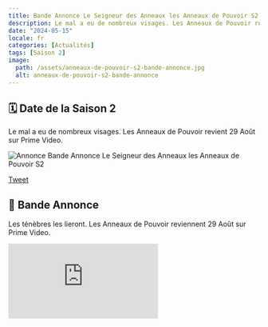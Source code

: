 ```yaml
---
title: Bande Annonce Le Seigneur des Anneaux les Anneaux de Pouvoir S2
description: Le mal a eu de nombreux visages. Les Anneaux de Pouvoir revient 29 Août sur Prime Video.
date: "2024-05-15"
locale: fr
categories: [Actualités]
tags: [Saison 2]
image:
  path: /assets/anneaux-de-pouvoir-s2-bande-annonce.jpg
  alt: anneaux-de-pouvoir-s2-bande-annonce
---
```


## 🗓️ Date de la Saison 2

Le mal a eu de nombreux visages. Les Anneaux de Pouvoir revient 29 Août sur Prime Video.

![Annonce Bande Annonce Le Seigneur des Anneaux les Anneaux de Pouvoir S2](/assets/s2-bande-annonce.jpeg)

[Tweet](https://x.com/PrimeVideoFR/status/1790375260287898004)

## 🎥 Bande Annonce

Les ténèbres les lieront. Les Anneaux de Pouvoir reviennent 29 Août sur Prime Video.

<iframe
  title="The Lord of The Rings: The Rings of Power - Official Teaser Trailer | Prime Video"
  class="w-full aspect-video animate-fade-up"
  src="https://www.youtube.com/embed/UAnUWEiOLcE"
  frameborder="0"
  allow="accelerometer; autoplay; encrypted-media; gyroscope; picture-in-picture"
  allowfullscreen
/>

## 🧙🏻 Une plongée dans la saison 2 de The Rings of Power.

Sauron est de retour. Exilé par Galadriel, sans armée ni allié, le Seigneur des Ténèbres renaissant doit désormais compter sur sa propre ruse pour reconstruire sa force et superviser la création des Anneaux de Pouvoir, qui lui permettront de lier tous les peuples de la Terre du Milieu à sa volonté sinistre.

S'appuyant sur l'ampleur et l'ambition épiques de la saison 1, la saison 2 plonge même ses personnages les plus aimés et les plus vulnérables dans une montée des ténèbres, les mettant au défi de trouver leur place dans un monde de plus en plus au bord de la calamité.

Elfes et nains, orques et hommes, magiciens et Harfoots... alors que les amitiés sont mises à rude épreuve et que les royaumes commencent à se fissurer, les forces du bien lutteront de plus en plus vaillamment pour préserver ce qui leur importe le plus... les uns les autres.

<iframe
  title="The Lord of The Rings: The Rings of Power - A Look Inside Season 2 | Prime Video"
  class="w-full aspect-video animate-fade-up"
  src="https://www.youtube.com/embed/pL02_uTRBKw"
  frameborder="0"
  allow="accelerometer; autoplay; encrypted-media; gyroscope; picture-in-picture"
  allowfullscreen
>

## Date de sortie

## 🗓️ Date de sortie des épisodes

- 29 août | Épisode 1, 2 et 3
- 5 septembre | Épisode 4
- 12 septembre | Épisode 5
- 19 septembre | Épisode 6
- 26 septembre | Épisode 7
- 3 octobre | Épisode 8
